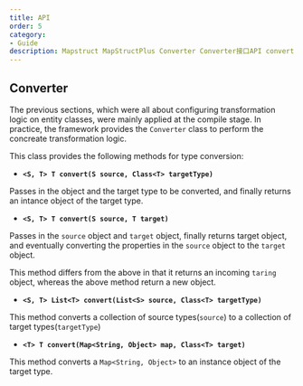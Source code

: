```yaml
---
title: API
order: 5
category:
- Guide
description: Mapstruct MapStructPlus Converter Converter接口API converter api 
---
```


## Converter

The previous sections, which were all about configuring transformation logic on entity classes, were mainly applied at the compile stage. In practice, the framework provides the `Converter` class to perform the concreate transformation logic.

This class provides the following methods for type conversion:

- **`<S, T> T convert(S source, Class<T> targetType)`**

Passes in the object and the target type to be converted, and finally returns an intance object of the target type.

- **`<S, T> T convert(S source, T target)`**

Passes in the `source` object and `target` object, finally returns target object, and eventually converting the properties in the `source` object to the `target` object. 

This method differs from the above in that it returns an incoming `taring` object, whereas the above method return a new object.

- **`<S, T> List<T> convert(List<S> source, Class<T> targetType)`**

This method converts a collection of source types(`source`) to a collection of target types(`targetType`)

- **`<T> T convert(Map<String, Object> map, Class<T> target)`**

This method converts a `Map<String, Object>` to an instance object of the target type.